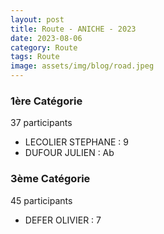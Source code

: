 ```yaml
---
layout: post
title: Route - ANICHE - 2023
date: 2023-08-06
category: Route
tags: Route
image: assets/img/blog/road.jpeg
---
```


### 1ère Catégorie
37 participants
- LECOLIER STEPHANE : 9
- DUFOUR JULIEN : Ab

### 3ème Catégorie
45 participants
- DEFER OLIVIER : 7
